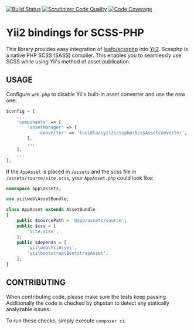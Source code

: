 [![Build Status](https://travis-ci.org/LucidTaZ/yii2-scssphp.svg?branch=master)](https://travis-ci.org/LucidTaZ/yii2-scssphp)
[![Scrutinizer Code Quality](https://scrutinizer-ci.com/g/LucidTaZ/yii2-scssphp/badges/quality-score.png?b=master)](https://scrutinizer-ci.com/g/LucidTaZ/yii2-scssphp/?branch=master)
[![Code Coverage](https://scrutinizer-ci.com/g/LucidTaZ/yii2-scssphp/badges/coverage.png?b=master)](https://scrutinizer-ci.com/g/LucidTaZ/yii2-scssphp/?branch=master)

Yii2 bindings for SCSS-PHP
==========================

This library provides easy integration of
[leafo/scssphp](https://github.com/leafo/scssphp) into
[Yii2](https://github.com/yiisoft/yii2). Scssphp is a native PHP SCSS (SASS)
compiler. This enables you to seamlessly use SCSS while using Yii's method of
asset publication.

USAGE
-----

Configure `web.php` to disable Yii's built-in asset converter and use the new
one:

```php
$config = [
    ...
    'components' => [
        'assetManager' => [
            'converter' => 'lucidtaz\yii2scssphp\ScssAssetConverter',
        ],
        ...
    ],
    ...
];
```

If the `AppAsset` is placed in `/assets` and the scss file in
`/assets/source/site.scss`, your `AppAsset.php` could look like:

```php
namespace app\assets;

use yii\web\AssetBundle;

class AppAsset extends AssetBundle
{
    public $sourcePath = '@app/assets/source';
    public $css = [
        'site.scss',
    ];
    public $depends = [
        'yii\web\YiiAsset',
        'yii\bootstrap\BootstrapAsset',
    ];
}
```

CONTRIBUTING
------------

When contributing code, please make sure the tests keep passing. Additionally
the code is checked by phpstan to detect any statically analyzable issues.

To run these checks, simply execute `composer ci`.
